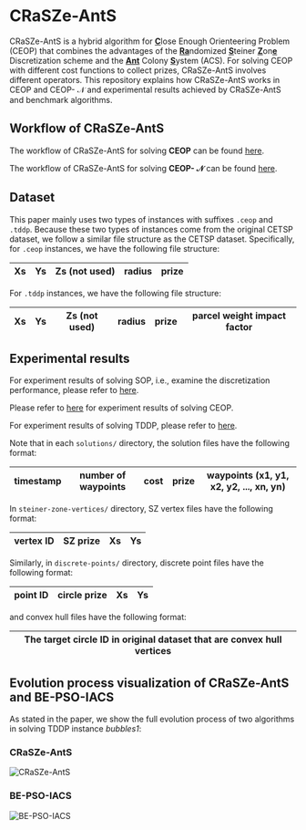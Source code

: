 # CRaSZe-AntS
CRaSZe-AntS is a hybrid algorithm for <ins>**C**</ins>lose Enough Orienteering Problem (CEOP) that combines the advantages of the <ins>**Ra**</ins>ndomized <ins>**S**</ins>teiner <ins>**Z**</ins>on<ins>**e**</ins> Discretization scheme and the <ins>**Ant**</ins> Colony <ins>**S**</ins>ystem (ACS). For solving CEOP with different cost functions to collect prizes, CRaSZe-AntS involves different operators. This repository explains how CRaSZe-AntS works in CEOP and CEOP- $\mathcal{N}$ and experimental results achieved by CRaSZe-AntS and benchmark algorithms. 

## Workflow of CRaSZe-AntS
The workflow of CRaSZe-AntS for solving **CEOP** can be found [here](figures/CEOP.pdf).

The workflow of CRaSZe-AntS for solving **CEOP- $\mathcal{N}$** can be found [here](figures/CEOPN.pdf).

## Dataset
This paper mainly uses two types of instances with suffixes `.ceop` and `.tddp`. Because these two types of instances come from the original CETSP dataset, we follow a similar file structure as the CETSP dataset. Specifically, for `.ceop` instances, we have the following file structure:

| Xs | Ys | Zs (not used) | radius | prize |
|----|----|---------------|--------|-------|

For `.tddp` instances, we have the following file structure:

| Xs | Ys | Zs (not used) | radius | prize | parcel weight impact factor |
|----|----|---------------|--------|-----------------------------|-------|

## Experimental results
For experiment results of solving SOP, i.e., examine the discretization performance, please refer to [here](results/SOP).

Please refer to [here](results/CEOP) for experiment results of solving CEOP.

For experiment results of solving TDDP, please refer to [here](results/TDDP).

Note that in each `solutions/` directory, the solution files have the following format:

| timestamp | number of waypoints | cost | prize | waypoints (x1, y1, x2, y2, ..., xn, yn) |
|---|---|---|---|-----------------------------------------|

In `steiner-zone-vertices/` directory, SZ vertex files have the following format:

| vertex ID | SZ prize | Xs | Ys |
|-----------|----------|----|----|

Similarly, in `discrete-points/` directory, discrete point files have the following format:

| point ID | circle prize | Xs | Ys |
|----------|--------------|----|----|

and convex hull files have the following format:

| The target circle ID in original dataset that are convex hull vertices |
|------------------------------------------------------------------------|

## Evolution process visualization of CRaSZe-AntS and BE-PSO-IACS
As stated in the paper, we show the full evolution process of two algorithms in solving TDDP instance _bubbles1_:

### CRaSZe-AntS

![CRaSZe-AntS](figures/CRaSZe-AntS.gif)

### BE-PSO-IACS

![BE-PSO-IACS](figures/BE-PSO-IACS.gif)
